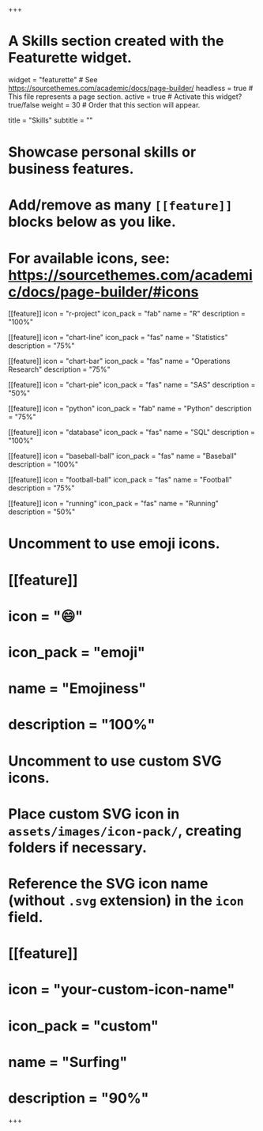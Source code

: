 +++
# A Skills section created with the Featurette widget.
widget = "featurette"  # See https://sourcethemes.com/academic/docs/page-builder/
headless = true  # This file represents a page section.
active = true  # Activate this widget? true/false
weight = 30  # Order that this section will appear.

title = "Skills"
subtitle = ""

# Showcase personal skills or business features.
# 
# Add/remove as many `[[feature]]` blocks below as you like.
# 
# For available icons, see: https://sourcethemes.com/academic/docs/page-builder/#icons

[[feature]]
  icon = "r-project"
  icon_pack = "fab"
  name = "R"
  description = "100%"
  
[[feature]]
  icon = "chart-line"
  icon_pack = "fas"
  name = "Statistics"
  description = "75%"  
  
[[feature]]
  icon = "chart-bar"
  icon_pack = "fas"
  name = "Operations Research"
  description = "75%"

[[feature]]
  icon = "chart-pie"
  icon_pack = "fas"
  name = "SAS"
  description = "50%"
  
[[feature]]
  icon = "python"
  icon_pack = "fab"
  name = "Python"
  description = "75%"
  
[[feature]]
  icon = "database"
  icon_pack = "fas"
  name = "SQL"
  description = "100%"
  
[[feature]]
  icon = "baseball-ball"
  icon_pack = "fas"
  name = "Baseball"
  description = "100%"
  
[[feature]]
  icon = "football-ball"
  icon_pack = "fas"
  name = "Football"
  description = "75%"
  
[[feature]]
  icon = "running"
  icon_pack = "fas"
  name = "Running"
  description = "50%"

# Uncomment to use emoji icons.
# [[feature]]
#  icon = ":smile:"
#  icon_pack = "emoji"
#  name = "Emojiness"
#  description = "100%"  

# Uncomment to use custom SVG icons.
# Place custom SVG icon in `assets/images/icon-pack/`, creating folders if necessary.
# Reference the SVG icon name (without `.svg` extension) in the `icon` field.
# [[feature]]
#  icon = "your-custom-icon-name"
#  icon_pack = "custom"
#  name = "Surfing"
#  description = "90%"

+++
